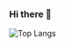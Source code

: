 ### Hi there 👋
![Top Langs](https://github-readme-stats-fawn-mu.vercel.app/api/top-langs/?username=ai_pree&exclude_repo=TwistedServer-Client,WebScraper,Cipher,puzzles,Learning)


<!--
**AI-Pree/AI-Pree** is a ✨ _special_ ✨ repository because its `README.md` (this file) appears on your GitHub profile.

Here are some ideas to get you started:

- 🔭 I’m currently working on ...
- 🌱 I’m currently learning ...
- 👯 I’m looking to collaborate on ...
- 🤔 I’m looking for help with ...
- 💬 Ask me about ...
- 📫 How to reach me: ...
- 😄 Pronouns: ...
- ⚡ Fun fact: ...
-->
